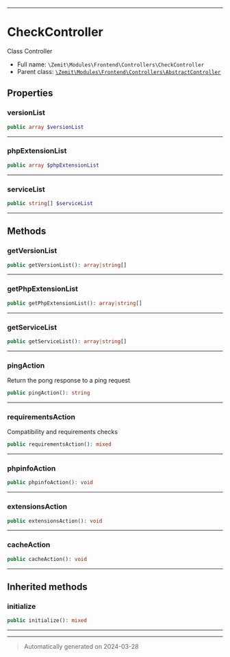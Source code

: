 ***

# CheckController

Class Controller



* Full name: `\Zemit\Modules\Frontend\Controllers\CheckController`
* Parent class: [`\Zemit\Modules\Frontend\Controllers\AbstractController`](./AbstractController.md)



## Properties


### versionList



```php
public array $versionList
```






***

### phpExtensionList



```php
public array $phpExtensionList
```






***

### serviceList



```php
public string[] $serviceList
```






***

## Methods


### getVersionList



```php
public getVersionList(): array|string[]
```












***

### getPhpExtensionList



```php
public getPhpExtensionList(): array|string[]
```












***

### getServiceList



```php
public getServiceList(): array|string[]
```












***

### pingAction

Return the pong response to a ping request

```php
public pingAction(): string
```












***

### requirementsAction

Compatibility and requirements checks

```php
public requirementsAction(): mixed
```












***

### phpinfoAction



```php
public phpinfoAction(): void
```












***

### extensionsAction



```php
public extensionsAction(): void
```












***

### cacheAction



```php
public cacheAction(): void
```












***


## Inherited methods


### initialize



```php
public initialize(): mixed
```












***


***
> Automatically generated on 2024-03-28
